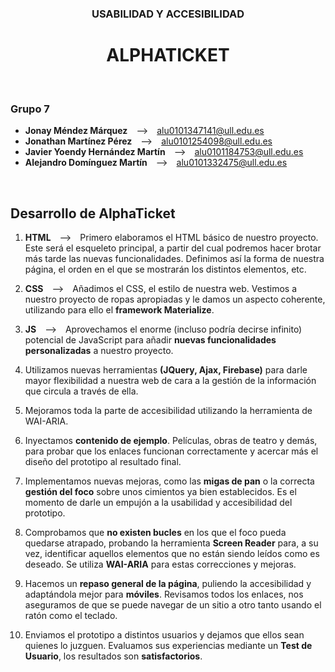 ### <div align = "center">**USABILIDAD Y ACCESIBILIDAD**</div>
# <div align = "center">**ALPHATICKET**</div>

<br>

### Grupo 7
- **Jonay Méndez Márquez**&emsp;⟶&emsp;alu0101347141@ull.edu.es
- **Jonathan Martínez Pérez**&emsp;⟶&emsp;alu0101254098@ull.edu.es
- **Javier Yoendy Hernández Martín**&emsp;⟶&emsp;alu0101184753@ull.edu.es
- **Alejandro Domínguez Martín**&emsp;⟶&emsp;alu0101332475@ull.edu.es

<br>

## Desarrollo de **AlphaTicket**
1. **HTML**&emsp;⟶&emsp;Primero elaboramos el HTML básico de nuestro proyecto. Este será el esqueleto principal, a partir del cual podremos hacer brotar más tarde las nuevas funcionalidades. Definimos así la forma de nuestra página, el orden en el que se mostrarán los distintos elementos, etc.

2. **CSS**&emsp;⟶&emsp;Añadimos el CSS, el estilo de nuestra web. Vestimos a nuestro proyecto de ropas apropiadas y le damos un aspecto coherente, utilizando para ello el **framework Materialize**.

3. **JS**&emsp;⟶&emsp;Aprovechamos el enorme (incluso podría decirse infinito) potencial de JavaScript para añadir **nuevas funcionalidades personalizadas** a nuestro proyecto. 

4. Utilizamos nuevas herramientas **(JQuery, Ajax, Firebase)** para darle mayor flexibilidad a nuestra web de cara a la gestión de la información que circula a través de ella.

5. Mejoramos toda la parte de accesibilidad utilizando la herramienta de WAI-ARIA.

6. Inyectamos **contenido de ejemplo**. Películas, obras de teatro y demás, para probar que los enlaces funcionan correctamente y acercar más el diseño del prototipo al resultado final.

7. Implementamos nuevas mejoras, como las **migas de pan** o la correcta **gestión del foco** sobre unos cimientos ya bien establecidos. Es el momento de darle un empujón a la usabilidad y accesibilidad del prototipo.

8. Comprobamos que **no existen bucles** en los que el foco pueda quedarse atrapado, probando la herramienta **Screen Reader** para, a su vez, identificar aquellos elementos que no están siendo leídos como es deseado. Se utiliza **WAI-ARIA** para estas correcciones y mejoras.

9. Hacemos un **repaso general de la página**, puliendo la accesibilidad y adaptándola mejor para **móviles**. Revisamos todos los enlaces, nos aseguramos de que se puede navegar de un sitio a otro tanto usando el ratón como el teclado.

10. Enviamos el prototipo a distintos usuarios y dejamos que ellos sean quienes lo juzguen. Evaluamos sus experiencias mediante un **Test de Usuario**, los resultados son **satisfactorios**.

